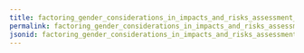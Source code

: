 ```yaml
---
title: factoring_gender_considerations_in_impacts_and_risks_assessment_of_production
permalink: factoring_gender_considerations_in_impacts_and_risks_assessment_of_production.html
jsonid: factoring_gender_considerations_in_impacts_and_risks_assessment_of_production
---
```

